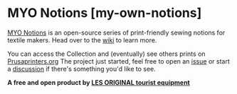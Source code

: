 # MYO Notions [my-own-notions]

[MYO Notions](https://www.notion.so/lesoriginal/MYO-Notions-4cd3c49e37a248c3831b81215cc979fc) is an open-source series of print-friendly sewing notions for textile makers. Head over to the [wiki](https://www.github.com/les-original/myo-notions/wiki) to learn more.

You can access the Collection and (eventually) see others prints on [Prusaprinters.org](https://www.prusaprinters.org/social/100188-les-original-tourist-equipment/collections/45345)
The project just started, feel free to open an [issue](https://www.github.com/les-original/myo-notions/issues) or start a [discussion](https://www.github.com/les-original/myo-notions/discussion) if there's something you'd like to see.


**A free and open product by [LES ORIGINAL tourist equipment](https://lesoriginal.notion.site/LES-ORIGINAL-7e4c5a3d17e2429a836beedea3069562)**
